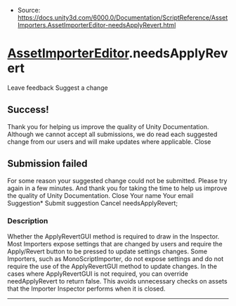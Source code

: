 * Source: https://docs.unity3d.com/6000.0/Documentation/ScriptReference/AssetImporters.AssetImporterEditor-needsApplyRevert.html

#  [AssetImporterEditor](https://docs.unity3d.com/6000.0/Documentation/ScriptReference/AssetImporters.AssetImporterEditor.html).needsApplyRevert
Leave feedback
Suggest a change
## Success!
Thank you for helping us improve the quality of Unity Documentation. Although we cannot accept all submissions, we do read each suggested change from our users and will make updates where applicable.
Close
## Submission failed
For some reason your suggested change could not be submitted. Please <a>try again</a> in a few minutes. And thank you for taking the time to help us improve the quality of Unity Documentation.
Close
Your name Your email Suggestion* Submit suggestion
Cancel
needsApplyRevert; 
### Description
Whether the ApplyRevertGUI method is required to draw in the Inspector.
Most Importers expose settings that are changed by users and require the Apply/Revert button to be pressed to update settings changes. Some Importers, such as MonoScriptImporter, do not expose settings and do not require the use of the ApplyRevertGUI method to update changes. In the cases where ApplyRevertGUI is not required, you can override needApplyRevert to return false. This avoids unnecessary checks on assets that the Importer Inspector performs when it is closed.
* * *
